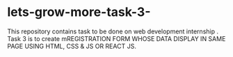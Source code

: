 # lets-grow-more-task-3-

This repository contains task to be done on web development internship .
Task 3 is to create  mREGISTRATION FORM WHOSE DATA DISPLAY IN SAME PAGE  USING HTML, CSS & JS OR REACT JS.
